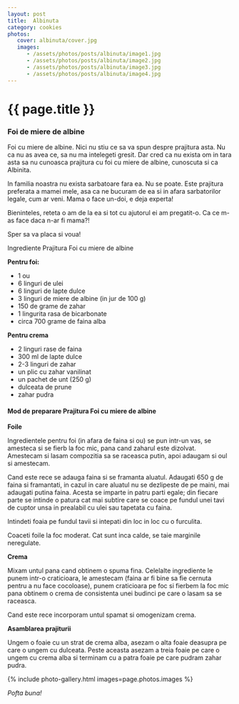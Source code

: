 ```yaml
---
layout: post
title:  Albinuta
category: cookies
photos:
   cover: albinuta/cover.jpg
   images:
      - /assets/photos/posts/albinuta/image1.jpg
      - /assets/photos/posts/albinuta/image2.jpg
      - /assets/photos/posts/albinuta/image3.jpg
      - /assets/photos/posts/albinuta/image4.jpg
---
```




# {{ page.title }}

### Foi de miere de albine

Foi cu miere de albine. Nici nu stiu ce sa va spun despre prajitura asta. Nu ca nu as avea ce, sa nu ma intelegeti gresit. Dar cred ca nu exista om in tara asta sa nu cunoasca prajitura cu foi cu miere de albine, cunoscuta si ca Albinita.

In familia noastra nu exista sarbatoare fara ea. Nu se poate. Este prajitura preferata a mamei mele, asa ca ne bucuram de ea si in afara sarbatorilor legale, cum ar veni. Mama o face un-doi, e deja experta!

Bieninteles, reteta o am de la ea si tot cu ajutorul ei am pregatit-o. Ca ce m-as face daca n-ar fi mama?!

Sper sa va placa si voua!


Ingrediente Prajitura Foi cu miere de albine

**Pentru foi:**


- 1 ou
- 6 linguri de ulei
- 6 linguri de lapte dulce
- 3 linguri de miere de albine (in jur de 100 g)
- 150 de grame de zahar
- 1 lingurita rasa de bicarbonate
- circa 700 grame de faina alba

**Pentru crema**

- 2 linguri rase de faina
- 300 ml de lapte dulce
- 2-3 linguri de zahar
- un plic cu zahar vanilinat
- un pachet de unt (250 g)
- dulceata de prune
- zahar pudra


#### Mod de preparare Prajitura Foi cu miere de albine

**Foile**

Ingredientele pentru foi (in afara de faina si ou) se pun intr-un vas, se amesteca si se fierb la foc mic, pana cand zaharul este dizolvat. Amestecam si lasam compozitia sa se raceasca putin, apoi adaugam si oul si amestecam.

Cand este rece se adauga faina si se framanta aluatul. Adaugati 650 g de faina si framantati, in cazul in care aluatul nu se dezlipeste de pe maini, mai adaugati putina faina. Acesta se imparte in patru parti egale; din fiecare parte se intinde o patura cat mai subtire care se coace pe fundul unei tavi de cuptor unsa in prealabil cu ulei sau tapetata cu faina.

Intindeti foaia pe fundul tavii si intepati din loc in loc cu o furculita.

Coaceti foile la foc moderat. Cat sunt inca calde, se taie marginile neregulate.

**Crema**

Mixam untul pana cand obtinem o spuma fina. Celelalte ingrediente le punem intr-o craticioara, le amestecam (faina ar fi bine sa fie cernuta pentru a nu face cocoloase), punem craticioara pe foc si fierbem la foc mic pana obtinem o crema de consistenta unei budinci pe care o lasam sa se raceasca.

Cand este rece incorporam untul spamat si omogenizam crema.

**Asamblarea prajiturii**

Ungem o foaie cu un strat de crema alba, asezam o alta foaie deasupra pe care o ungem cu dulceata. Peste aceasta asezam a treia foaie pe care o ungem cu crema alba si terminam cu a patra foaie pe care pudram zahar pudra.

{% include photo-gallery.html images=page.photos.images %}

*Pofta buna!*